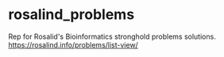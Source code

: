 # rosalind_problems
Rep for Rosalid's Bioinformatics stronghold problems solutions. https://rosalind.info/problems/list-view/
